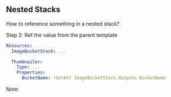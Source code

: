 ## Nested Stacks

How to reference something in a nested stack?

Step 2: Ref the value from the parent template

```yaml
Resources:
  ImageBucketStack: ...

  Thumbnailer:
    Type: ...
    Properties:
      BucketName: !GetAtt ImageBucketStack.Outputs.BucketName
```

Note:

